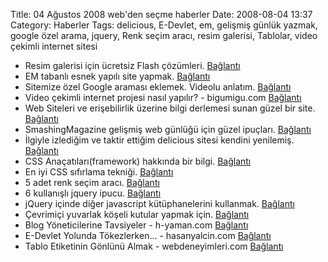 Title: 04 Ağustos 2008 web&#039;den seçme haberler
Date: 2008-08-04 13:37
Category: Haberler
Tags: delicious, E-Devlet, em, gelişmiş günlük yazmak, google özel arama, jquery, Renk seçim aracı, resim galerisi, Tablolar, video çekimli internet sitesi

-   Resim galerisi için ücretsiz Flash çözümleri. [Bağlantı][]
-   EM tabanlı esnek yapılı site yapmak. [Bağlantı][1]
-   Sitemize özel Google araması eklemek. Videolu anlatım. [Bağlantı][2]
-   Video çekimli internet projesi nasıl yapılır? - bigumigu.com
    [Bağlantı][3]
-   Web Siteleri ve erişebilirlik üzerine bilgi derlemesi sunan güzel
    bir site. [Bağlantı][4]
-   SmashingMagazine gelişmiş web günlüğü için güzel ipuçları.
    [Bağlantı][5]
-   İlgiyle izlediğim ve taktir ettiğim delicious sitesi kendini
    yenilemiş. [Bağlantı][6]
-   CSS Anaçatıları(framework) hakkında bir bilgi. [Bağlantı][7]
-   En iyi CSS sıfırlama tekniği. [Bağlantı][8]
-   5 adet renk seçim aracı. [Bağlantı][9]
-   6 kullanışlı jquery ipucu. [Bağlantı][10]
-   jQuery içinde diğer javascript kütüphanelerini kullanmak.
    [Bağlantı][11]
-   Çevrimiçi yuvarlak köşeli kutular yapmak için. [Bağlantı][12]
-   Blog Yöneticilerine Tavsiyeler - h-yaman.com [Bağlantı][13]
-   E-Devlet Yolunda Tökezlerken... - hasanyalcin.com [Bağlantı][14]
-   Tablo Etiketinin Gönlünü Almak - webdeneyimleri.com [Bağlantı][15]

</p>

  [Bağlantı]: http://www.visual-blast.com/flash/free-flash-gallery-solutions-for-your-images/
    "resim galerisi"
  [1]: http://mirificampress.com/permalink/indestructable_website_em_based_layout
    "Esnek yapılı site yapmak"
  [2]: http://css-tricks.com/videos/css-tricks-video-29.php
    "gooogle araması ekle"
  [3]: http://bigumigu.com/haber.asp?hid=3530
  [4]: http://www.useit.com/ "Erişebilirlik"
  [5]: http://www.smashingmagazine.com/2008/07/31/a-small-survey-of-big-blogs-further-findings/
    "blog"
  [6]: http://blog.delicious.com/blog/2008/07/oh-happy-day.html
    "delicious"
  [7]: http://hiddenpixels.com/css-stuffs/css-frameworks/ "css"
  [8]: http://www.adsnews.net/best-css-reset-techniques.html
    "css sıfırlama"
  [9]: http://www.readwriteweb.com/archives/five_amazing_color_palette_generators.php
    "renk seç"
  [10]: http://johannburkard.de/blog/programming/javascript/6-more-jquery-tips-text-searching-page-load-time-and-others.html
    "jQuery"
  [11]: http://docs.jquery.com/Using_jQuery_with_Other_Libraries
    "jQuery"
  [12]: http://cssround.com/ "cssround"
  [13]: http://www.h-yaman.com/blog-yoneticilerine-tavsiyeler "blog yaz"
  [14]: http://www.hasanyalcin.com/?p=555 "e-devlet"
  [15]: http://www.webdeneyimleri.com/tablo-etiketinin-gonlunu-almak/
    "tablolar"
